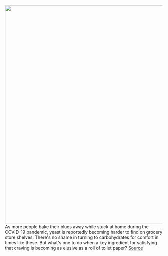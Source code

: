 <img src='https://cdn.vox-cdn.com/thumbor/NtQ00xmFtBh8W0TKOYdVML-cvt8=/0x0:5360x3573/1200x800/filters:focal(2252x1359:3108x2215)/cdn.vox-cdn.com/uploads/chorus_image/image/66579508/1173967076.jpg.0.jpg' width='700px' /><br/>
As more people bake their blues away while stuck at home during the COVID-19 pandemic, yeast is reportedly becoming harder to find on grocery store shelves. There's no shame in turning to carbohydrates for comfort in times like these. But what's one to do when a key ingredient for satisfying that craving is becoming as elusive as a roll of toilet paper?
<a href='https://www.theverge.com/2020/3/31/21199708/yeast-diy-baking-covid-19-shortage-make-it-yourself-bread'> Source <a/>